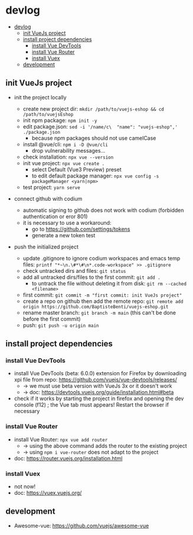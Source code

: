 # devlog

<!-- TOC -->

- [devlog](#devlog)
    - [init VueJs project](#init-vuejs-project)
    - [install project dependencies](#install-project-dependencies)
        - [install Vue DevTools](#install-vue-devtools)
        - [install Vue Router](#install-vue-router)
        - [install Vuex](#install-vuex)
    - [development](#development)

<!-- /TOC -->

## init VueJs project

- init the project locally
    - create new project dir: `mkdir /path/to/vuejs-eshop && cd /path/to/vuejsEshop`
    - init npm package: `npm init -y`
    - edit package.json: `sed -i '/name/c\  "name": "vuejs-eshop",' ./package.json`
        - because npm packages should not use camelCase
    - install @vue/cli: `npm i -D @vue/cli`
        - drop vulnerability messages...
    - check installation: `npx vue --version`
    - init vue project: `npx vue create .`
        - select Default (Vue3 Preview) preset
        - to edit default package manager: `npx vue config -s packageManager <yarn|npm>`
    - test project: `yarn serve`

- connect github with codium
    - automatic signing to github does not work with codium (forbidden authentication or eror 801)
    - it is necessary to use a workaround:
        - go to https://github.com/settings/tokens
        - generate a new token test

- push the initialized project
    - update .gitignore to ignore codium workspaces and emacs temp files: `printf "*~\n.\#*\#\n*.code-workspace" >> .gitignore`
    - check untracked dirs and files: `git status`
    - add all untracked dirs/files to the first commit: `git add .`
        - to untrack the file without deleting it from disk: `git rm --cached <filename>`
    - first commit: `git commit -m "first commit: init VueJs project"`
    - create a repo on github then add the remote repo: `git remote add origin https://github.com/BaptisteBenti/vuejs-eshop.git`
    - rename master branch: `git branch -m main` (this can't be done before the first commit)
    - push: `git push -u origin main`

## install project dependencies

### install Vue DevTools

- install Vue DevTools (beta: 6.0.0) extension for Firefox by downloading xpi file from repo: https://github.com/vuejs/vue-devtools/releases/
    - -> we must use beta version with VueJs 3x or it doesn't work
    - -> doc: https://devtools.vuejs.org/guide/installation.html#beta
- check if it works by starting the project in firefox and opening the dev console (f12) ; the Vue tab must appears! Restart the browser if necessary

### install Vue Router

- install Vue Router: `npx vue add router`
    - -> using the above command adds the router to the existing project
    - -> using `npm i vue-router` does not adapt to the project
- doc: https://router.vuejs.org/installation.html

### install Vuex

- not now!
- doc: https://vuex.vuejs.org/

## development



- Awesome-vue: https://github.com/vuejs/awesome-vue